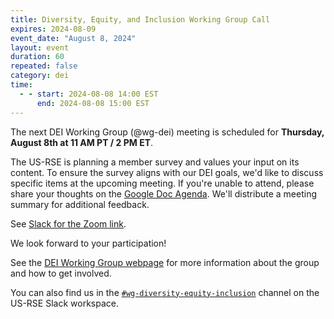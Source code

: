 ```yaml
---
title: Diversity, Equity, and Inclusion Working Group Call
expires: 2024-08-09
event_date: "August 8, 2024"
layout: event
duration: 60
repeated: false
category: dei
time:
  - - start: 2024-08-08 14:00 EST
      end: 2024-08-08 15:00 EST
---
```


The next DEI Working Group (@wg-dei) meeting is scheduled for **Thursday,
August 8th at 11 AM PT / 2 PM ET**.

The US-RSE is planning a member survey and values your input on its content. To
ensure the survey aligns with our DEI goals, we'd like to discuss specific
items at the upcoming meeting. If you're unable to attend, please share your
thoughts on the [Google Doc
Agenda](https://docs.google.com/document/d/1CrIzhPSvzzjRW4vmJxbKPoWegiBay7HH1fkzmNMlm-c/edit?usp=sharing).
We'll distribute a meeting summary for additional feedback.

See [Slack for the Zoom
link](https://usrse.slack.com/archives/C01C8CJQ7AP/p1722625492905479).

We look forward to your participation!


See the [DEI Working Group webpage](https://us-rse.org/wg/dei/) for more
information about the group and how to get involved.

You can also find us in the
[`#wg-diversity-equity-inclusion`](https://usrse.slack.com/archives/C03V3CY5MSQ)
channel on the US-RSE Slack workspace.

